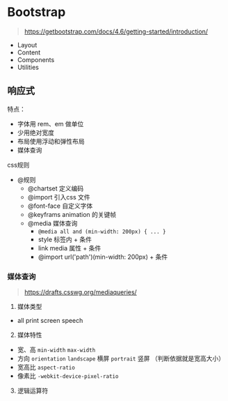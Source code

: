 # Bootstrap

> https://getbootstrap.com/docs/4.6/getting-started/introduction/

- Layout
- Content
- Components
- Utilities

## 响应式

特点：

- 字体用 rem、em 做单位
- 少用绝对宽度
- 布局使用浮动和弹性布局
- 媒体查询

css规则

- @规则
    - @chartset 定义编码
    - @import 引入css 文件
    - @font-face 自定义字体
    - @keyframs animation 的关键帧
    - @media 媒体查询
        - `@media all and (min-width: 200px) { ... }`
        - style 标签内 + 条件
        - link media 属性 + 条件
        - @import url('path')(min-width: 200px) + 条件

### 媒体查询

> https://drafts.csswg.org/mediaqueries/

1. 媒体类型

- all print screen speech

2. 媒体特性

- 宽、高 `min-width` `max-width`
- 方向 `orientation` `landscape` 横屏 `portrait` 竖屏 （判断依据就是宽高大小）
- 宽高比 `aspect-ratio`
- 像素比 `-webkit-device-pixel-ratio`

3. 逻辑运算符
